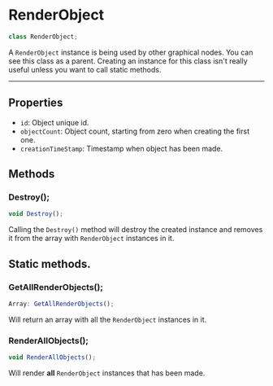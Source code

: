 # RenderObject

```ts
class RenderObject;
```

A ``RenderObject`` instance is being used by other graphical nodes. You can see this class as a parent. Creating an instance
for this class isn't really useful unless you want to call static methods.

- - - 

## Properties

- ``id``: Object unique id.
- ``objectCount``: Object count, starting from zero when creating the first one.
- ``creationTimeStamp``: Timestamp when object has been made.


## Methods

### Destroy();

```ts
void Destroy();
```

Calling the ``Destroy()`` method will destroy the created instance and removes it from the array with ``RenderObject`` instances in it.

## Static methods.

### GetAllRenderObjects();

```ts
Array: GetAllRenderObjects();
```

Will return an array with all the ``RenderObject`` instances in it.

### RenderAllObjects();

```ts
void RenderAllObjects();
```

Will render **all** ``RenderObject`` instances that has been made.

